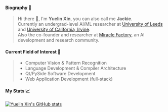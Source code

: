 <!-- <table border="0">
  <tr>
    <td>
    -->
#### Biography 🚀
> Hi there 👋, I'm **Yuelin Xin**, you can also call me **Jackie**.    
> Currently an undergrad-level AI/ML researcher at [University of Leeds](https://leeds.ac.uk/) and [University of California, Irvine](https://uci.edu).  
> Also the co-founder and researcher at [Miracle Factory](https://miraclefactory.ai/), an AI development and research community.   
   
#### Current Field of Interest 📓
> * Computer Vision & Pattern Recognition  
> * Language Development & Compiler Architecture  
> * Qt/PySide Software Development  
> * Web Application Development (full-stack)   
<!--     </td>
    <td>  -->
    
<!-- #### Affiliations 🏫
> * [Miracle Factory](https://miraclefactory.co/)
> * [University of Leeds](https://www.leeds.ac.uk/) -->

#### My Stats 📈
[![Yuelin Xin's GitHub stats](https://github-readme-stats.vercel.app/api?username=YuelinXin&show_icons=true&count_private=true)](https://github.com/YuelinXin/github-readme-stats)
<!--     </td>
  </tr>
</table> -->
